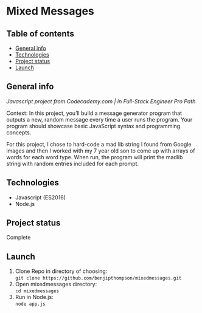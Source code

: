 # Mixed Messages

## Table of contents
* [General info](#general-info)
* [Technologies](#technologies)
* [Project status](#project-status)
* [Launch](#launch)

## General info
_Javascript project from Codecademy.com | in Full-Stack Engineer Pro Path_

Context: In this project, you’ll build a message generator program that outputs a new, random message every time a user runs the program. Your program should showcase basic JavaScript syntax and programming concepts.

For this project, I chose to hard-code a mad lib string I found from Google images and then I worked with my 7 year old son to come up with arrays of words for each word type. When run, the program will print the madlib string with random entries included for each prompt.

## Technologies
- Javascript (ES2016)
- Node.js

## Project status
Complete

## Launch
1. Clone Repo in directory of choosing:  
`git clone https://github.com/benjipthompson/mixedmessages.git`
2. Open mixedmessages directory:  
`cd mixedmessages`
2. Run in Node.js:  
`node app.js`
